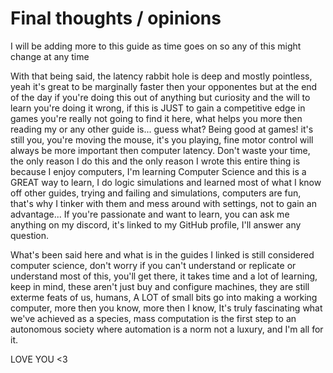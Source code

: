 # Final thoughts / opinions

I will be adding more to this guide as time goes on so any of this might change at any time

With that being said, the latency rabbit hole is deep and mostly pointless, yeah it's great to be marginally faster then your opponentes but at the end of the day if you're doing this out of 
anything but curiosity and the will to learn you're doing it wrong, if this is JUST to gain a competitive edge in games you're really not going to find it here, what helps you more then reading 
my or any other guide is... guess what? Being good at games! it's still you, you're moving the mouse, it's you playing, fine motor control will always be more important then computer latency.
Don't waste your time, the only reason I do this and the only reason I wrote this entire thing is because I enjoy computers, I'm learning Computer Science and this is a GREAT way to learn,
I do logic simulations and learned most of what I know off other guides, trying and failing and simulations, computers are fun, that's why I tinker with them and mess around with settings, 
not to gain an advantage... If you're passionate and want to learn, you can ask me anything on my discord, it's linked to my GitHub profile, I'll answer any question.

What's been said here and what is in the guides I linked is still considered computer science, don't worry if you can't understand or replicate or understand most of this, you'll get there, 
it takes time and a lot of learning, keep in mind, these aren't just buy and configure machines, they are still exterme feats of us, humans, A LOT of small bits go into making a working computer,
more then you know, more then I know, It's truly fascinating what we've achieved as a species, mass computation is the first step to an autonomous society where automation is a norm not a luxury,
and I'm all for it.

LOVE YOU <3 

